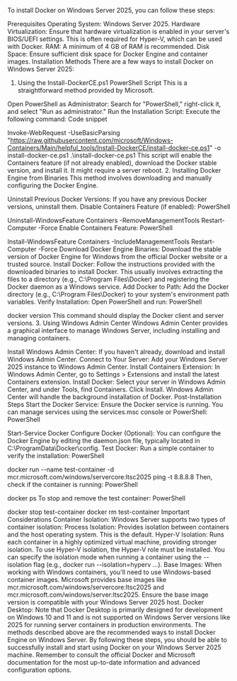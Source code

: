 To install Docker on Windows Server 2025, you can follow these steps:

Prerequisites
Operating System: Windows Server 2025.
Hardware Virtualization: Ensure that hardware virtualization is enabled in your server's BIOS/UEFI settings. This is often required for Hyper-V, which can be used with Docker.
RAM: A minimum of 4 GB of RAM is recommended.
Disk Space: Ensure sufficient disk space for Docker Engine and container images.
Installation Methods
There are a few ways to install Docker on Windows Server 2025:

1. Using the Install-DockerCE.ps1 PowerShell Script
   This is a straightforward method provided by Microsoft.

Open PowerShell as Administrator: Search for "PowerShell," right-click it, and select "Run as administrator."
Run the Installation Script: Execute the following command:
Code snippet

Invoke-WebRequest -UseBasicParsing "https://raw.githubusercontent.com/microsoft/Windows-Containers/Main/helpful_tools/Install-DockerCE/install-docker-ce.ps1" -o install-docker-ce.ps1
.\install-docker-ce.ps1
This script will enable the Containers feature (if not already enabled), download the Docker stable version, and install it. It might require a server reboot.
2. Installing Docker Engine from Binaries
   This method involves downloading and manually configuring the Docker Engine.

Uninstall Previous Docker Versions: If you have any previous Docker versions, uninstall them.
Disable Containers Feature (if enabled):
PowerShell

Uninstall-WindowsFeature Containers -RemoveManagementTools
Restart-Computer -Force
Enable Containers Feature:
PowerShell

Install-WindowsFeature Containers -IncludeManagementTools
Restart-Computer -Force
Download Docker Engine Binaries: Download the stable version of Docker Engine for Windows from the official Docker website or a trusted source.
Install Docker: Follow the instructions provided with the downloaded binaries to install Docker. This usually involves extracting the files to a directory (e.g., C:\Program Files\Docker) and registering the Docker daemon as a Windows service.
Add Docker to Path: Add the Docker directory (e.g., C:\Program Files\Docker) to your system's environment path variables.
Verify Installation: Open PowerShell and run:
PowerShell

docker version
This command should display the Docker client and server versions.
3. Using Windows Admin Center
   Windows Admin Center provides a graphical interface to manage Windows Server, including installing and managing containers.

Install Windows Admin Center: If you haven't already, download and install Windows Admin Center.
Connect to Your Server: Add your Windows Server 2025 instance to Windows Admin Center.
Install Containers Extension: In Windows Admin Center, go to Settings > Extensions and install the latest Containers extension.
Install Docker: Select your server in Windows Admin Center, and under Tools, find Containers. Click Install. Windows Admin Center will handle the background installation of Docker.
Post-Installation Steps
Start the Docker Service: Ensure the Docker service is running. You can manage services using the services.msc console or PowerShell:
PowerShell

Start-Service Docker
Configure Docker (Optional): You can configure the Docker Engine by editing the daemon.json file, typically located in C:\ProgramData\Docker\config\.
Test Docker: Run a simple container to verify the installation:
PowerShell

docker run --name test-container -d mcr.microsoft.com/windows/servercore:ltsc2025 ping -t 8.8.8.8
Then, check if the container is running:
PowerShell

docker ps
To stop and remove the test container:
PowerShell

docker stop test-container
docker rm test-container
Important Considerations
Container Isolation: Windows Server supports two types of container isolation:
Process Isolation: Provides isolation between containers and the host operating system. This is the default.
Hyper-V Isolation: Runs each container in a highly optimized virtual machine, providing stronger isolation. To use Hyper-V isolation, the Hyper-V role must be installed. You can specify the isolation mode when running a container using the --isolation flag (e.g., docker run --isolation=hyperv ...).
Base Images: When working with Windows containers, you'll need to use Windows-based container images. Microsoft provides base images like mcr.microsoft.com/windows/servercore:ltsc2025 and mcr.microsoft.com/windows/server:ltsc2025. Ensure the base image version is compatible with your Windows Server 2025 host.
Docker Desktop: Note that Docker Desktop is primarily designed for development on Windows 10 and 11 and is not supported on Windows Server versions like 2025 for running server containers in production environments. The methods described above are the recommended ways to install Docker Engine on Windows Server.
By following these steps, you should be able to successfully install and start using Docker on your Windows Server 2025 machine. Remember to consult the official Docker and Microsoft documentation for the most up-to-date information and advanced configuration options.